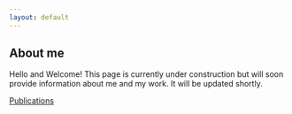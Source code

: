 ```yaml
---
layout: default
---
```


## About me
Hello and Welcome!
This page is currently under construction but will soon provide information about me and my work.
It will be updated shortly.

[Publications](./publications.html)
